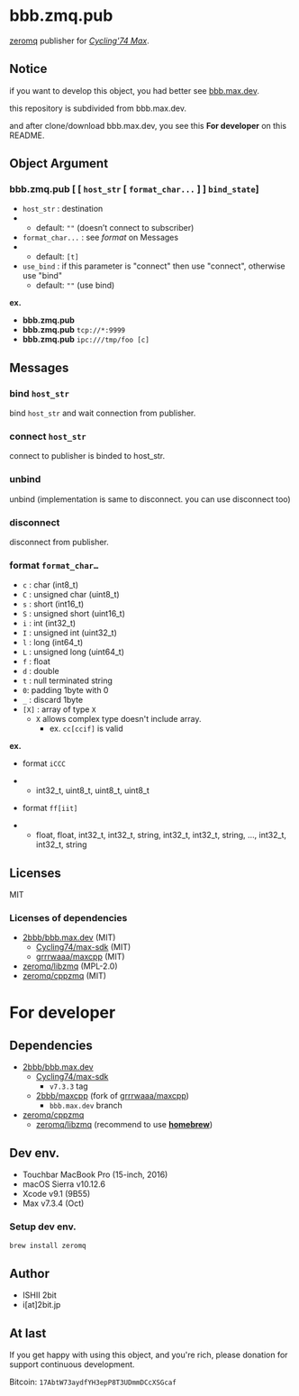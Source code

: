 # bbb.zmq.pub

[zeromq](http://zeromq.org) publisher for [_Cycling'74 Max_](https://cycling74.com/products/max).

## Notice

if you want to develop this object, you had better see [bbb.max.dev](2bbb/bbb.max.dev).

this repository is subdivided from bbb.max.dev.

and after clone/download bbb.max.dev, you see this **For developer** on this README.

## Object Argument

### **bbb.zmq.pub** [ [ `host_str` [ `format_char...` ] ] `bind_state`]

- `host_str` : destination
- - default: `""` (doesn’t connect to subscriber)
- `format_char...` : see _format_ on Messages
- - default: `[t]`
- `use_bind` : if this parameter is "connect"  then use "connect", otherwise use "bind"
  - default: `""` (use bind)

**ex.**

- **bbb.zmq.pub**
- **bbb.zmq.pub** `tcp://*:9999`
- **bbb.zmq.pub** ``ipc:///tmp/foo [c]``

## Messages

### bind `host_str`

bind `host_str` and wait connection from publisher.

### **connect** `host_str`

connect to publisher is binded to host_str.

### unbind

unbind (implementation is same to disconnect. you can use disconnect too)

### **disconnect**

disconnect from publisher.

### **format** `format_char…`

- `c` : char (int8_t)
- `C` : unsigned char (uint8_t)
- `s` : short (int16_t)
- `S` : unsigned short (uint16_t)
- `i` : int (int32_t)
- `I` : unsigned int (uint32_t)
- `l` : long (int64_t)
- `L` : unsigned long (uint64_t)
- `f` : float
- `d` : double
- `t` : null terminated string
- `0`: padding 1byte with 0
- `_` : discard 1byte
- `[X]` : array of type `X`
  - `X` allows complex type doesn't include array.
    - ex. `cc[ccif]` is valid

**ex.**

- format `iCCC`

- - int32_t, uint8_t, uint8_t, uint8_t

- format `ff[iit]`

- - float, float, int32_t, int32_t, string, int32_t, int32_t, string, …, int32_t, int32_t, string

## Licenses

MIT

### Licenses of dependencies

- [2bbb/bbb.max.dev](https://github.com/2bbb/bbb.max.dev) (MIT)
  - [Cycling74/max-sdk](https://github.com/Cycling74/max-sdk) (MIT)
  - [grrrwaaa/maxcpp](https://github.com/grrrwaaa/maxcpp) (MIT)
- [zeromq/libzmq](https://github.com/zeromq/libzmq) (MPL-2.0)
- [zeromq/cppzmq](https://github.com/zeromq/cppzmq) (MIT)

# For developer

## Dependencies

- [2bbb/bbb.max.dev](https://github.com/2bbb/bbb.max.dev)
  - [Cycling74/max-sdk](https://github.com/Cycling74/max-sdk)
    - `v7.3.3` tag
  - [2bbb/maxcpp](https://github.com/grrrwaaa/maxcpp) (fork of [grrrwaaa/maxcpp](https://github.com/grrrwaaa/maxcpp))
    - `bbb.max.dev` branch
- [zeromq/cppzmq](https://github.com/zeromq/cppzmq)
  - [zeromq/libzmq](https://github.com/zeromq/libzmq) (recommend to use [**homebrew**](https://brew.sh/))

## Dev env.

- Touchbar MacBook Pro (15-inch, 2016)
- macOS Sierra v10.12.6
- Xcode v9.1 (9B55)
- Max v7.3.4 (Oct)

### Setup dev env.

```bash
brew install zeromq
```

## Author

* ISHII 2bit
* i[at]2bit.jp

## At last

If you get happy with using this object, and you're rich, please donation for support continuous development.

Bitcoin: `17AbtW73aydfYH3epP8T3UDmmDCcXSGcaf`

